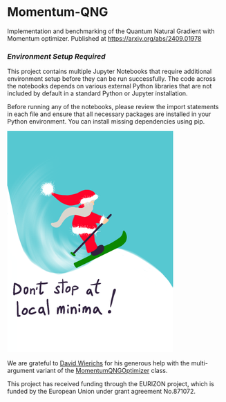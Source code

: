 # Momentum-QNG
Implementation and benchmarking of the Quantum Natural Gradient with Momentum optimizer. Published at https://arxiv.org/abs/2409.01978

### _Environment Setup Required_
This project contains multiple Jupyter Notebooks that require additional environment setup before they can be run successfully. The code across the notebooks depends on various external Python libraries that are not included by default in a standard Python or Jupyter installation.

Before running any of the notebooks, please review the import statements in each file and ensure that all necessary packages are installed in your Python environment. You can install missing dependencies using pip.

<img src="Santa.png" width=384 height=512 />

We are grateful to [David Wierichs](mailto:david.wierichs@xanadu.ai) for his generous help with the multi-argument variant of the [MomentumQNGOptimizer](https://github.com/borbysh/Momentum-QNG/blob/main/momentum_qng.py) class.

This project has received funding through the EURIZON project, which is funded by the European Union
under grant agreement No.871072.
